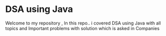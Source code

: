 # DSA using Java
Welcome to my repository , In this repo.. i covered DSA using Java with all topics and Important problems with solution which is asked in Companies
